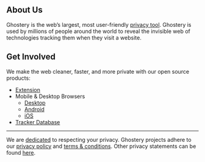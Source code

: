 ## About Us

Ghostery is the web’s largest, most user-friendly [privacy tool](https://www.ghostery.com/ghostery-ad-blocker). Ghostery is used by millions of people around the world to reveal the invisible web of technologies tracking them when they visit a website.

## Get Involved
We make the web cleaner, faster, and more private with our open source products:
* [Extension](https://github.com/ghostery/ghostery-extension)
* Mobile & Desktop Browsers
  * [Desktop](https://github.com/ghostery/user-agent-desktop)
  * [Android](https://github.com/ghostery/user-agent-android)
  * [iOS](https://github.com/ghostery/user-agent-ios)
* [Tracker Database](https://github.com/ghostery/trackerdb)

---

We are [dedicated](https://www.ghostery.com/ghostery-manifesto) to respecting your privacy. Ghostery projects adhere to our [privacy policy](https://www.ghostery.com/privacy-policy) and [terms & conditions](https://www.ghostery.com/privacy/ghostery-terms-and-conditions). Other privacy statements can be found [here](https://www.ghostery.com/privacy/privacy).
